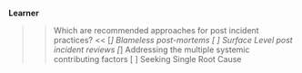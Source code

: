 **Learner**

>> Which are recommended approaches for post incident practices? <<
[*] Blameless post-mortems
[ ] Surface Level post incident reviews
[*] Addressing the multiple systemic contributing factors
[ ] Seeking Single Root Cause
